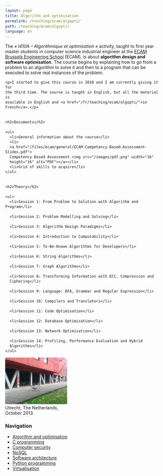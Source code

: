 ```yaml
---
layout: page
title: Algorithm and optimisation
permalink: /teaching/ecam/algopti/
path: /teaching/ecam/algopti/
language: en
---
```


<div class="page-col-wrapper">
  <div class="page-col page-col-1">
    <p>The <i>« I410A – Algorithmique et optimisation »</i> activity, taught to
    first year master students in computer science industrial engineer at the
    <a href="https://www.vinci.be/fr-be/ecam">ECAM Brussels Engineering
    School</a> (ECAM), is about <b>algorithm design and software
    optimisation</b>. The course begins by explaining how to go from a problem
    to an algorithm to solve it and then to a program that can be executed to
    solve real instances of the problem.</p>

    <p>I started to give this course in 2018 and I am currently giving it for
    the third time. The course is taught in English, but all the material is
    available in English and <a href="/fr/teaching/ecam/algopti/">in
    French</a>.</p>


    <h2>Documents</h2>

    <ul>
      <li>General information about the course</li>
      <li>
      <a href="/files/ecam/general/ECAM-Competency-Based-Assessment-Slides.pdf">
      Competency Based Assessment <img src="/images/pdf.png" width="16"
      height="16" alt="PDF"></a></li>
      <li>Grid of skills to acquire</li>
    </ul>


    <h2>Theory</h2>

    <ul>
      <li>Session 1: From Problem to Solution with Algorithm and Program</li>

      <li>Session 2: Problem Modelling and Solving</li>

      <li>Session 3: Algorithm Design Paradigms</li>

      <li>Session 4: Introduction to Computability</li>

      <li>Session 5: To-Be-Known Algorithms for Developers</li>

      <li>Session 6: String Algorithms</li>

      <li>Session 7: Graph Algorithms</li>

      <li>Session 8: Transforming Information with ECC, Compression and
      Ciphering</li>

      <li>Session 9: Language: DFA, Grammar and Regular Expression</li>

      <li>Session 10: Compilers and Translators</li>

      <li>Session 11: Code Optimisation</li>

      <li>Session 12: Database Optimisation</li>

      <li>Session 13: Network Optimisation</li>

      <li>Session 14: Profiling, Performance Evaluation and Hybrid
      Algorithms</li>
    </ul>
  </div>
  <div class="page-col page-col-2">
    <p><img src="/images/utrecht.jpg" alt="Utrecht, The Netherlands, October
    2013." width="200" height="150"><br>
    Utrecht, The Netherlands,<br>October 2013.</p>
    <h3>Navigation</h3>
    <ul class="navigation">
      <li><a href="/teaching/ecam/algopti/">Algorithm and optimisation</a></li>
      <li><a href="/teaching/ecam/c/">C programming</a></li>
      <li><a href="/teaching/ecam/security/">Computer security</a></li>
      <li><a href="/teaching/ecam/nosql/">NoSQL</a></li>
      <li><a href="/teaching/ecam/softarch/">Software architecture</a></li>
      <li><a href="/teaching/ecam/python/">Python programming</a></li>
      <li><a href="/teaching/ecam/virtualisation/">Virtualisation</a></li>
    </ul>
  </div>
</div>
